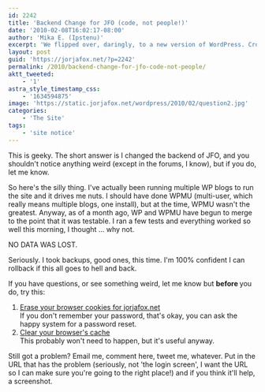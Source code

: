```yaml
---
id: 2242
title: 'Backend Change for JFO (code, not people!)'
date: '2010-02-08T16:02:17-08:00'
author: 'Mika E. (Ipstenu)'
excerpt: 'We flipped over, daringly, to a new version of WordPress. Cross your fingers!'
layout: post
guid: 'https://jorjafox.net/?p=2242'
permalink: /2010/backend-change-for-jfo-code-not-people/
aktt_tweeted:
    - '1'
astra_style_timestamp_css:
    - '1634594875'
image: 'https://static.jorjafox.net/wordpress/2010/02/question2.jpg'
categories:
    - 'The Site'
tags:
    - 'site notice'
---
```


This is geeky.  The short answer is I changed the backend of JFO, and you shouldn't notice anything weird (except in the forums, I know), but if you do, let me know.

So here's the silly thing.  I've actually been running multiple WP blogs to run the site and it drives me nuts. I should have done WPMU (multi-user, which really means multiple blogs, one install), but at the time, WPMU wasn't the greatest.  Anyway, as of a month ago, WP and WPMU have begun to merge to the point that it was testable. I ran a few tests and everything worked so well this morning, I thought ... why not.

NO DATA WAS LOST.

Seriously. I took backups, good ones, this time.  I'm 100% confident I can rollback if this all goes to hell and back.

If you have questions, or see something weird, let me know but <strong>before </strong>you do, try this:
<ol>
	<li><a href="http://www.wikihow.com/Clear-Your-Browser%27s-Cookies">Erase your browser cookies for jorjafox.net</a><br />If you don't remember your password, that's okay, you can ask the happy system for a password reset.</li>
	<li><a href="http://www.wikihow.com/Clear-Your-Browser%27s-Cache">Clear your browser's cache</a><br />This probably won't need to happen, but it's useful anyway.</li>
</ol>

Still got a problem?  Email me, comment here, tweet me, whatever. Put in the URL that has the problem (seriously, not 'the login screen', I want the URL so I can make sure you're going to the right place!) and if you think it'll help, a screenshot.